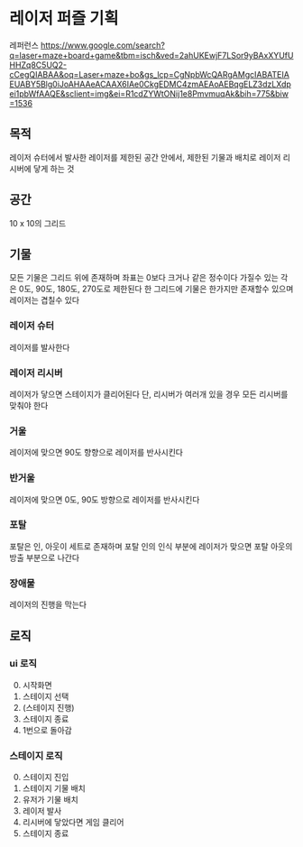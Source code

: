 # 레이저 퍼즐 기획
레퍼런스
https://www.google.com/search?q=laser+maze+board+game&tbm=isch&ved=2ahUKEwjF7LSor9yBAxXYUfUHHZq8C5UQ2-cCegQIABAA&oq=Laser+maze+bo&gs_lcp=CgNpbWcQARgAMgcIABATEIAEUABY5Blg0iJoAHAAeACAAX6IAe0CkgEDMC4zmAEAoAEBqgELZ3dzLXdpei1pbWfAAQE&sclient=img&ei=R1cdZYWtONij1e8PmvmuqAk&bih=775&biw=1536
## 목적
레이저 슈터에서 발사한 레이저를 제한된 공간 안에서, 제한된 기물과 배치로 레이저 리시버에 닿게 하는 것
## 공간
10 x 10의 그리드
## 기물
모든 기물은 그리드 위에 존재하며 좌표는 0보다 크거나 같은 정수이다
가질수 있는 각은 0도, 90도, 180도, 270도로 제한된다
한 그리드에 기물은 한가지만 존재할수 있으며 레이저는 겹칠수 있다
### 레이저 슈터
레이저를 발사한다
### 레이저 리시버
레이저가 닿으면 스테이지가 클리어된다
단, 리시버가 여러개 있을 경우 모든 리시버를 맞춰야 한다
### 거울
레이저에 맞으면 90도 향향으로 레이저를 반사시킨다
### 반거울
레이저에 맞으면 0도, 90도 방향으로 레이저를 반사시킨다
### 포탈
포탈은 인, 아웃이 세트로 존재하며 포탈 인의 인식 부분에 레이저가 맞으면 포탈 아웃의 방출 부분으로 나간다
### 장애물
레이저의 진행을 막는다
## 로직
### ui 로직
0. 시작화면
1. 스테이지 선택
2. (스테이지 진행)
3. 스테이지 종료
4. 1번으로 돌아감
### 스테이지 로직
0. 스테이지 진입
1. 스테이지 기물 배치
2. 유저가 기물 배치
3. 레이저 발사
4. 리시버에 닿았다면 게임 클리어
5. 스테이지 종료